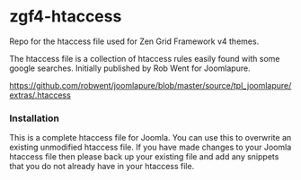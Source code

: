 zgf4-htaccess
=============

Repo for the htaccess file used for Zen Grid Framework v4 themes.

The htaccess file is a collection of htaccess rules easily found with some google searches. Initially published by Rob Went for Joomlapure.

https://github.com/robwent/joomlapure/blob/master/source/tpl_joomlapure/extras/.htaccess

### Installation
This is a complete htaccess file for Joomla. You can use this to overwrite an existing unmodified htaccess file. If you have made changes to your Joomla htaccess file then please back up your existing file and add any snippets that you do not already have in your htaccess file.


